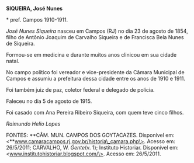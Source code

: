**SIQUEIRA, José Nunes**

\* pref. Campos 1910-1911.

*José Nunes Siqueira* nasceu em Campos (RJ) no dia 23 de agosto de 1854,
filho de Antônio Joaquim de Carvalho Siqueira e de Francisca Bela Nunes
de Siqueira.

Formou-se em medicina e durante muitos anos clinicou em sua cidade
natal.

No campo político foi vereador e vice-presidente da Câmara Municipal de
Campos e assumiu a prefeitura dessa cidade entre os anos de 1910 e 1911.

Foi também juiz de paz, coletor federal e delegado de polícia.

Faleceu no dia 5 de agosto de 1915.

Foi casado com Ana Pereira Ribeiro Siqueira, com quem teve cinco filhos.

*Raimundo Helio Lopes*

FONTES: **CÂM. MUN. CAMPOS DOS GOYTACAZES. Disponível em:
\<**www.camaracampos.rj.gov.br/historia\_camara.php\>. Acesso em:
26/5/2011; CARVALHO, W. *Gente*(v. 1); Instituto Historiar. Disponível
em: \<www.institutohistoriar.blogspot.com/\>. Acesso em: 26/5/2011.
